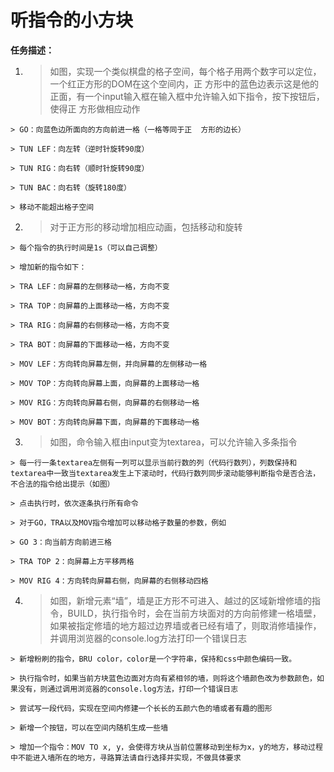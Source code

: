 # 听指令的小方块

  **任务描述：**

  1. > 如图，实现一个类似棋盘的格子空间，每个格子用两个数字可以定位，一个红正方形的DOM在这个空间内，正 方形中的蓝色边表示这是他的正面，有一个input输入框在输入框中允许输入如下指令，按下按钮后，使得正 方形做相应动作

    > GO：向蓝色边所面向的方向前进一格（一格等同于正  方形的边长）

    > TUN LEF：向左转（逆时针旋转90度）

    > TUN RIG：向右转（顺时针旋转90度）

    > TUN BAC：向右转（旋转180度）

    > 移动不能超出格子空间

  2. > 对于正方形的移动增加相应动画，包括移动和旋转

    > 每个指令的执行时间是1s（可以自己调整）

    > 增加新的指令如下：

    > TRA LEF：向屏幕的左侧移动一格，方向不变

    > TRA TOP：向屏幕的上面移动一格，方向不变

    > TRA RIG：向屏幕的右侧移动一格，方向不变

    > TRA BOT：向屏幕的下面移动一格，方向不变

    > MOV LEF：方向转向屏幕左侧，并向屏幕的左侧移动一格

    > MOV TOP：方向转向屏幕上面，向屏幕的上面移动一格

    > MOV RIG：方向转向屏幕右侧，向屏幕的右侧移动一格

    > MOV BOT：方向转向屏幕下面，向屏幕的下面移动一格

  3. > 如图，命令输入框由input变为textarea，可以允许输入多条指令

    > 每一行一条textarea左侧有一列可以显示当前行数的列（代码行数列），列数保持和textarea中一致当textarea发生上下滚动时，代码行数列同步滚动能够判断指令是否合法，不合法的指令给出提示（如图）

    > 点击执行时，依次逐条执行所有命令

    > 对于GO，TRA以及MOV指令增加可以移动格子数量的参数，例如

    > GO 3：向当前方向前进三格

    > TRA TOP 2：向屏幕上方平移两格

    > MOV RIG 4：方向转向屏幕右侧，向屏幕的右侧移动四格


  4. > 如图，新增元素“墙”，墙是正方形不可进入、越过的区域新增修墙的指令，BUILD，执行指令时，会在当前方块面对的方向前修建一格墙壁，如果被指定修墙的地方超过边界墙或者已经有墙了，则取消修墙操作，并调用浏览器的console.log方法打印一个错误日志

    > 新增粉刷的指令，BRU color，color是一个字符串，保持和css中颜色编码一致。

    > 执行指令时，如果当前方块蓝色边面对方向有紧相邻的墙，则将这个墙颜色改为参数颜色，如果没有，则通过调用浏览器的console.log方法，打印一个错误日志

    > 尝试写一段代码，实现在空间内修建一个长长的五颜六色的墙或者有趣的图形

    > 新增一个按钮，可以在空间内随机生成一些墙

    > 增加一个指令：MOV TO x, y，会使得方块从当前位置移动到坐标为x，y的地方，移动过程中不能进入墙所在的地方，寻路算法请自行选择并实现，不做具体要求

